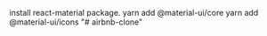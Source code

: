 install react-material package.
yarn add @material-ui/core
yarn add @material-ui/icons
"# airbnb-clone" 

